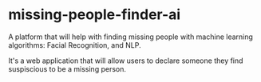 # missing-people-finder-ai

A platform that will help with finding missing people with machine learning algorithms: Facial Recognition, and NLP.

It's a web application that will allow users to declare someone they find suspiscious to be a missing person.